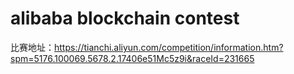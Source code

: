 # alibaba blockchain contest
比赛地址：https://tianchi.aliyun.com/competition/information.htm?spm=5176.100069.5678.2.17406e51Mc5z9i&raceId=231665

